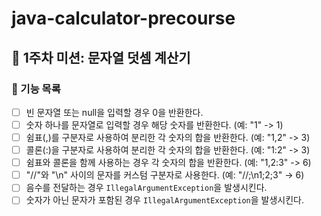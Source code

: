# java-calculator-precourse

## 🚀 1주차 미션: 문자열 덧셈 계산기

### 🎯 기능 목록

- [ ] 빈 문자열 또는 null을 입력할 경우 0을 반환한다.
- [ ] 숫자 하나를 문자열로 입력할 경우 해당 숫자를 반환한다. (예: "1" -> 1)
- [ ] 쉼표(,)를 구분자로 사용하여 분리한 각 숫자의 합을 반환한다. (예: "1,2" -> 3)
- [ ] 콜론(:)을 구분자로 사용하여 분리한 각 숫자의 합을 반환한다. (예: "1:2" -> 3)
- [ ] 쉼표와 콜론을 함께 사용하는 경우 각 숫자의 합을 반환한다. (예: "1,2:3" -> 6)
- [ ] "//"와 "\n" 사이의 문자를 커스텀 구분자로 사용한다. (예: "//;\n1;2;3" -> 6)
- [ ] 음수를 전달하는 경우 `IllegalArgumentException`을 발생시킨다.
- [ ] 숫자가 아닌 문자가 포함된 경우 `IllegalArgumentException`을 발생시킨다.
